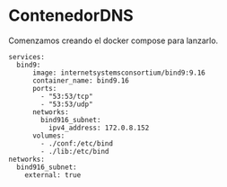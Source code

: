 # ContenedorDNS

Comenzamos creando el docker compose para lanzarlo.

~~~
services:
  bind9:
      image: internetsystemsconsortium/bind9:9.16
      container_name: bind9.16
      ports:
        - "53:53/tcp"
        - "53:53/udp"
      networks:
        bind916_subnet:
          ipv4_address: 172.0.8.152
      volumes:
        - ./conf:/etc/bind
        - ./lib:/etc/bind
networks:
  bind916_subnet: 
    external: true
~~~


